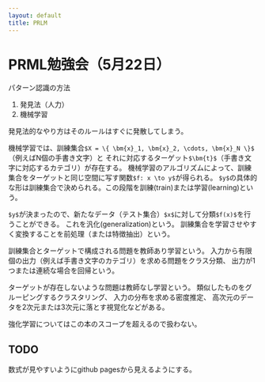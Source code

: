 ```yaml
---
layout: default
title: PRLM
---
```


# PRML勉強会（5月22日）

パターン認識の方法
1. 発見法（人力）
2. 機械学習

発見法的なやり方はそのルールはすぐに発散してしまう。

機械学習では、訓練集合`$X = \{ \bm{x}_1, \bm{x}_2, \cdots, \bm{x}_N \}$`（例えばN個の手書き文字）と
それに対応するターゲット`$\bm{t}$`（手書き文字に対応するカテゴリ）が存在する。
機械学習のアルゴリズムによって、訓練集合をターゲットと同じ空間に写す関数`$f: x \to y$`が得られる。
`$y$`の具体的な形は訓練集合で決められる。この段階を訓練(train)または学習(learning)という。

`$y$`が決まったので、新たなデータ（テスト集合）`$x$`に対して分類`$f(x)$`を行うことができる。
これを汎化(generalization)という。
訓練集合を学習させやすく変換することを前処理（または特徴抽出）という。

訓練集合とターゲットで構成される問題を教師あり学習という。
入力から有限個の出力（例えば手書き文字のカテゴリ）を求める問題をクラス分類、
出力が1つまたは連続な場合を回帰という。

ターゲットが存在しないような問題は教師なし学習という。
類似したものをグルーピングするクラスタリング、
入力の分布を求める密度推定、
高次元のデータを2次元または3次元に落とす視覚化などがある。

強化学習についてはこの本のスコープを超えるので扱わない。

## TODO

数式が見やすいようにgithub pagesから見えるようにする。
